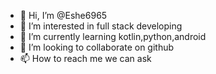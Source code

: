 - 👋 Hi, I’m @Eshe6965
- 👀 I’m interested in full stack developing
- 🌱 I’m currently learning kotlin,python,android
- 💞️ I’m looking to collaborate on github
- 📫 How to reach me we can ask

<!---
Eshe6965/Eshe6965 is a ✨ special ✨ repository because its `README.md` (this file) appears on your GitHub profile.
You can click the Preview link to take a look at your changes.
--->
